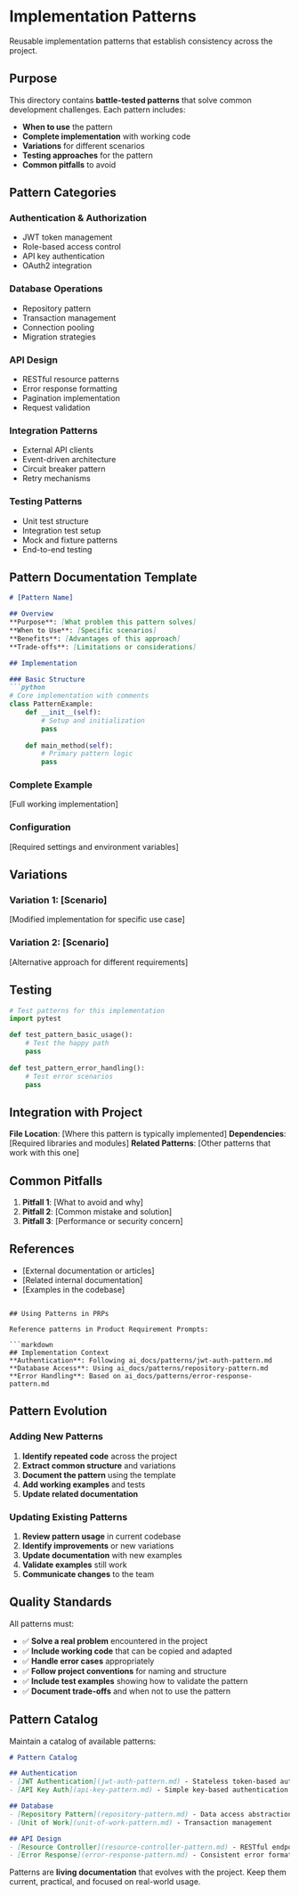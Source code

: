 # Implementation Patterns

Reusable implementation patterns that establish consistency across the project.

## Purpose

This directory contains **battle-tested patterns** that solve common development challenges. Each pattern includes:

- **When to use** the pattern
- **Complete implementation** with working code
- **Variations** for different scenarios
- **Testing approaches** for the pattern
- **Common pitfalls** to avoid

## Pattern Categories

### Authentication & Authorization
- JWT token management
- Role-based access control
- API key authentication
- OAuth2 integration

### Database Operations
- Repository pattern
- Transaction management
- Connection pooling
- Migration strategies

### API Design
- RESTful resource patterns
- Error response formatting
- Pagination implementation
- Request validation

### Integration Patterns
- External API clients
- Event-driven architecture
- Circuit breaker pattern
- Retry mechanisms

### Testing Patterns
- Unit test structure
- Integration test setup
- Mock and fixture patterns
- End-to-end testing

## Pattern Documentation Template

```markdown
# [Pattern Name]

## Overview
**Purpose**: [What problem this pattern solves]
**When to Use**: [Specific scenarios]
**Benefits**: [Advantages of this approach]
**Trade-offs**: [Limitations or considerations]

## Implementation

### Basic Structure
```python
# Core implementation with comments
class PatternExample:
    def __init__(self):
        # Setup and initialization
        pass
        
    def main_method(self):
        # Primary pattern logic
        pass
```

### Complete Example
[Full working implementation]

### Configuration
[Required settings and environment variables]

## Variations

### Variation 1: [Scenario]
[Modified implementation for specific use case]

### Variation 2: [Scenario]
[Alternative approach for different requirements]

## Testing

```python
# Test patterns for this implementation
import pytest

def test_pattern_basic_usage():
    # Test the happy path
    pass
    
def test_pattern_error_handling():
    # Test error scenarios
    pass
```

## Integration with Project

**File Location**: [Where this pattern is typically implemented]
**Dependencies**: [Required libraries and modules]
**Related Patterns**: [Other patterns that work with this one]

## Common Pitfalls

1. **Pitfall 1**: [What to avoid and why]
2. **Pitfall 2**: [Common mistake and solution]
3. **Pitfall 3**: [Performance or security concern]

## References

- [External documentation or articles]
- [Related internal documentation]
- [Examples in the codebase]
```

## Using Patterns in PRPs

Reference patterns in Product Requirement Prompts:

```markdown
## Implementation Context
**Authentication**: Following ai_docs/patterns/jwt-auth-pattern.md
**Database Access**: Using ai_docs/patterns/repository-pattern.md
**Error Handling**: Based on ai_docs/patterns/error-response-pattern.md
```

## Pattern Evolution

### Adding New Patterns
1. **Identify repeated code** across the project
2. **Extract common structure** and variations
3. **Document the pattern** using the template
4. **Add working examples** and tests
5. **Update related documentation**

### Updating Existing Patterns
1. **Review pattern usage** in current codebase
2. **Identify improvements** or new variations
3. **Update documentation** with new examples
4. **Validate examples** still work
5. **Communicate changes** to the team

## Quality Standards

All patterns must:

- ✅ **Solve a real problem** encountered in the project
- ✅ **Include working code** that can be copied and adapted
- ✅ **Handle error cases** appropriately
- ✅ **Follow project conventions** for naming and structure
- ✅ **Include test examples** showing how to validate the pattern
- ✅ **Document trade-offs** and when not to use the pattern

## Pattern Catalog

Maintain a catalog of available patterns:

```markdown
# Pattern Catalog

## Authentication
- [JWT Authentication](jwt-auth-pattern.md) - Stateless token-based auth
- [API Key Auth](api-key-pattern.md) - Simple key-based authentication

## Database
- [Repository Pattern](repository-pattern.md) - Data access abstraction
- [Unit of Work](unit-of-work-pattern.md) - Transaction management

## API Design
- [Resource Controller](resource-controller-pattern.md) - RESTful endpoints
- [Error Response](error-response-pattern.md) - Consistent error formatting
```

Patterns are **living documentation** that evolves with the project. Keep them current, practical, and focused on real-world usage.